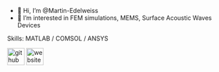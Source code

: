 - 👋 Hi, I’m @Martin-Edelweiss
- 👀 I’m interested in FEM simulations, MEMS, Surface Acoustic Waves Devices

Skills: MATLAB / COMSOL / ANSYS

[<img src='https://cdn.jsdelivr.net/npm/simple-icons@3.0.1/icons/github.svg' alt='github' height='40'>](https://github.com/Martin-Edelweiss)  [<img src='https://cdn.jsdelivr.net/npm/simple-icons@3.0.1/icons/icloud.svg' alt='website' height='40'>](https://www.researchgate.net/profile/Pavel-Marinushkin)  


<!---
Martin-Edelweiss/Martin-Edelweiss is a ✨ special ✨ repository because its `README.md` (this file) appears on your GitHub profile.
You can click the Preview link to take a look at your changes.
--->

